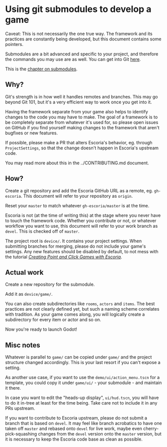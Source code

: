 # Using git submodules to develop a game

Caveat: This is not necessarily the one true way. The framework and its practices
are constantly being developed, but this document contains some pointers.

Submodules are a bit advanced and specific to your project, and therefore the commands
you may use are as well. You can get into Git [here](https://git-scm.com/book/en/v1/Getting-Started).

This is the [chapter on submodules](https://git-scm.com/book/en/v1/Git-Tools-Submodules).

## Why?

Git's strength is in how well it handles remotes and branches. This may go beyond
Git 101, but it's a very efficient way to work once you get into it.

Having the framework separate from your game also helps to identify changes to the
code you may have to make. The goal of a framework is to be completely separate from
whatever it's used for, so please open issues on GitHub if you find yourself making
changes to the framework that aren't bugfixes or new features.

If possible, please make a PR that alters Escoria's behavior, eg. through `ProjectSettings`,
so that the change doesn't happen in Escoria's upstream code.

You may read more about this in the ../CONTRIBUTING.md document.

## How?

Create a git repository and add the Escoria GitHub URL as a remote, eg. `gh-escoria`.
This document will refer to your repository as `origin`.

Reset your `master` to match whatever `gh-escoria/master` is at the time.

Escoria is not (at the time of writing this) at the stage where you never have to touch
the framework code. Whether you contribute or not, or whatever workflow you want to use,
this document will refer to your work branch as `devel`. This is checked off of `master`.

The project root is `device/`. It contains your project settings. When submitting branches
for merging, please do not include your game's settings. Any new features should be disabled
by default, to not mess with the tutorial [*Creating Point and Click Games with Escoria*](https://fr.flossmanuals.net/creating-point-and-click-games-with-escoria/).

## Actual work

Create a new repository for the submodule.

Add it as `device/game/`.

You can also create subdirectories like `rooms`, `actors` and `items`. The best practices are
not clearly defined yet, but such a naming scheme correlates with tradition. As your game comes
along, you will logically create a subdirectory for every item or actor and so on.

Now you're ready to launch Godot!

## Misc notes

Whatever is parallel to `game/` can be copied under `game/` and the project structure changed
accordingly. This is your last resort if you can't expose a setting.

As another use case, if you want to use the `demo/ui/action_menu.tscn` for a template, you could
copy it under `game/ui/` - your submodule - and maintain it there.

In case you want to edit the "heads-up display", `ui/hud.tscn`, you will have to do it in-tree
at least for the time being. Take care not to include it in any PRs upstream.

If you want to contribute to Escoria upstream, please do not submit a branch that is based on
`devel`. It may feel like branch acrobatics to have one taken off `master` and rebased onto
`devel` for live work, maybe even cherry-pick-squashing changes from the `devel` version onto
the `master` version, but it is necessary to keep the Escoria code base as clean as possible.

